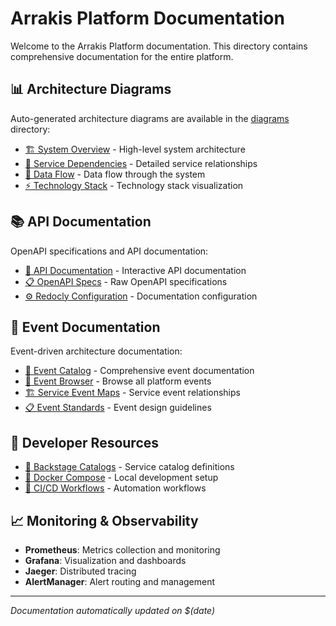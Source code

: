 # Arrakis Platform Documentation

Welcome to the Arrakis Platform documentation. This directory contains comprehensive documentation for the entire platform.

## 📊 Architecture Diagrams

Auto-generated architecture diagrams are available in the [diagrams](./diagrams/) directory:

- [🏗️ System Overview](./diagrams/system-overview.md) - High-level system architecture
- [🔗 Service Dependencies](./diagrams/service-dependencies.md) - Detailed service relationships
- [🌊 Data Flow](./diagrams/data-flow.md) - Data flow through the system
- [⚡ Technology Stack](./diagrams/technology-stack.md) - Technology stack visualization

## 📚 API Documentation

OpenAPI specifications and API documentation:

- [📖 API Documentation](./build/index.html) - Interactive API documentation
- [📋 OpenAPI Specs](./openapi/) - Raw OpenAPI specifications
- [⚙️ Redocly Configuration](./redocly.yaml) - Documentation configuration

## 🔄 Event Documentation

Event-driven architecture documentation:

- [📡 Event Catalog](./eventcatalog/) - Comprehensive event documentation
- [🎯 Event Browser](./eventcatalog/events/) - Browse all platform events
- [🏗️ Service Event Maps](./eventcatalog/services/) - Service event relationships
- [📋 Event Standards](./eventcatalog/docs/index.md) - Event design guidelines

## 🔧 Developer Resources

- [🎯 Backstage Catalogs](../*/catalog-info.yaml) - Service catalog definitions
- [🐳 Docker Compose](../docker-compose.yml) - Local development setup
- [🔄 CI/CD Workflows](../.github/workflows/) - Automation workflows

## 📈 Monitoring & Observability

- **Prometheus**: Metrics collection and monitoring
- **Grafana**: Visualization and dashboards  
- **Jaeger**: Distributed tracing
- **AlertManager**: Alert routing and management

---

*Documentation automatically updated on $(date)*